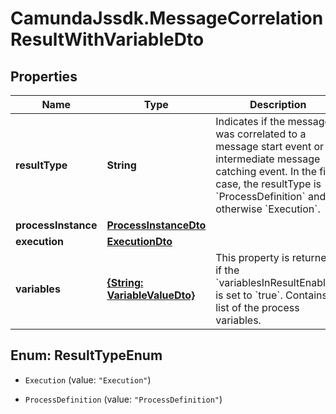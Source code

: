# CamundaJssdk.MessageCorrelationResultWithVariableDto

## Properties

Name | Type | Description | Notes
------------ | ------------- | ------------- | -------------
**resultType** | **String** | Indicates if the message was correlated to a message start event or an  intermediate message catching event. In the first case, the resultType is  &#x60;ProcessDefinition&#x60; and otherwise &#x60;Execution&#x60;. | [optional] 
**processInstance** | [**ProcessInstanceDto**](ProcessInstanceDto.md) |  | [optional] 
**execution** | [**ExecutionDto**](ExecutionDto.md) |  | [optional] 
**variables** | [**{String: VariableValueDto}**](VariableValueDto.md) | This property is returned if the &#x60;variablesInResultEnabled&#x60; is set to &#x60;true&#x60;. Contains a list of the process variables.  | [optional] 



## Enum: ResultTypeEnum


* `Execution` (value: `"Execution"`)

* `ProcessDefinition` (value: `"ProcessDefinition"`)




